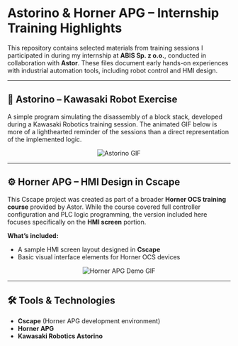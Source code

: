# Astorino & Horner APG – Internship Training Highlights

This repository contains selected materials from training sessions I participated in during my internship at **ABIS Sp. z o.o.**, conducted in collaboration with **Astor**. These files document early hands-on experiences with industrial automation tools, including robot control and HMI design.

---

## 🤖 Astorino – Kawasaki Robot Exercise

A simple program simulating the disassembly of a block stack, developed during a Kawasaki Robotics training session. The animated GIF below is more of a lighthearted reminder of the sessions than a direct representation of the implemented logic.

<div align="center">
   <img src="https://github.com/JackobPunch/Astorino/blob/main/220825410972633.gif" alt="Astorino GIF" />
</div>

---

## ⚙️ Horner APG – HMI Design in Cscape

This Cscape project was created as part of a broader **Horner OCS training course** provided by Astor. While the course covered full controller configuration and PLC logic programming, the version included here focuses specifically on the **HMI screen** portion.

**What’s included:**
- A sample HMI screen layout designed in **Cscape**
- Basic visual interface elements for Horner OCS devices

<div align="center">
   <img src="https://github.com/JackobPunch/HornerAPG/blob/main/VID20230830140938.gif" alt="Horner APG Demo GIF" />
</div>

---

## 🛠 Tools & Technologies

- **Cscape** (Horner APG development environment)
- **Horner APG**
- **Kawasaki Robotics Astorino**

